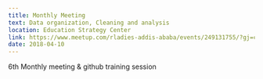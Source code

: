 ```yaml
---
title: Monthly Meeting
text: Data organization, Cleaning and analysis
location: Education Strategy Center
link: https://www.meetup.com/rladies-addis-ababa/events/249131755/?gj=co2&rv=co2&_xtd=gatlbWFpbF9jbGlja9oAJDFiNWVmZWFmLTY4NTQtNGU4Ni05MmM1LTYwMjg3ZTQ2Yzc4Yw
date: 2018-04-10
---
```

6th Monthly meeting & github training session
